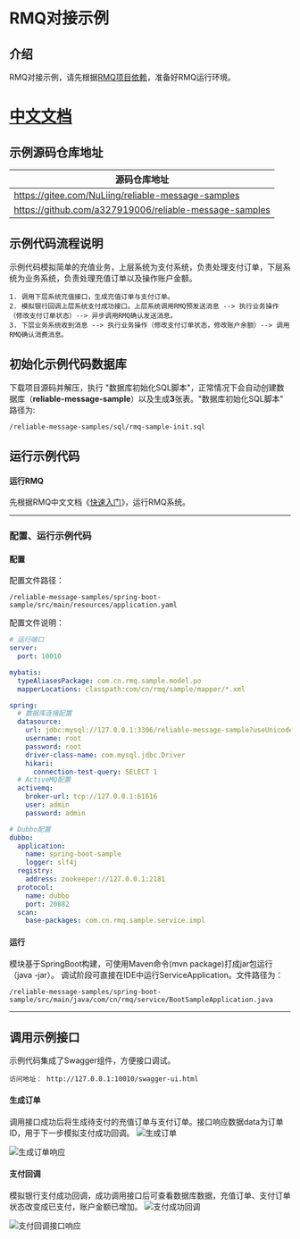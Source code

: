 # RMQ对接示例

## 介绍
RMQ对接示例，请先根据[RMQ项目依赖](https://www.showdoc.cc/rmq?page_id=1812484091467621 "RMQ项目依赖")，准备好RMQ运行环境。

# [中文文档](https://www.showdoc.cc/rmq?page_id=1820953552972418 "中文文档")

## 示例源码仓库地址

|  源码仓库地址 |
| ------------ |
| https://gitee.com/NuLiing/reliable-message-samples  |
| https://github.com/a327919006/reliable-message-samples |

## 示例代码流程说明
示例代码模拟简单的充值业务，上层系统为支付系统，负责处理支付订单，下层系统为业务系统，负责处理充值订单以及操作账户金额。
```
1. 调用下层系统充值接口，生成充值订单与支付订单。
2. 模拟银行回调上层系统支付成功接口。上层系统调用RMQ预发送消息 --> 执行业务操作（修改支付订单状态）--> 异步调用RMQ确认发送消息。
3. 下层业务系统收到消息 --> 执行业务操作（修改支付订单状态，修改账户余额）--> 调用RMQ确认消费消息。
```

## 初始化示例代码数据库
下载项目源码并解压，执行 "数据库初始化SQL脚本"，正常情况下会自动创建数据库（**reliable-message-sample**）以及生成**3**张表。"数据库初始化SQL脚本" 路径为:
```
/reliable-message-samples/sql/rmq-sample-init.sql
```

## 运行示例代码
#### 运行RMQ
先根据RMQ中文文档《[快速入门](https://www.showdoc.cc/rmq?page_id=1815635527586509 "快速入门")》，运行RMQ系统。

------------

### 配置、运行示例代码
#### 配置
配置文件路径：
```
/reliable-message-samples/spring-boot-sample/src/main/resources/application.yaml
```
配置文件说明：
```yaml
# 运行端口
server:
  port: 10010

mybatis:
  typeAliasesPackage: com.cn.rmq.sample.model.po
  mapperLocations: classpath:com/cn/rmq/sample/mapper/*.xml

spring:
  # 数据库连接配置
  datasource:
    url: jdbc:mysql://127.0.0.1:3306/reliable-message-sample?useUnicode=true&characterEncoding=utf-8
    username: root
    password: root
    driver-class-name: com.mysql.jdbc.Driver
    hikari:
      connection-test-query: SELECT 1
  # ActiveMQ配置
  activemq:
    broker-url: tcp://127.0.0.1:61616
    user: admin
    password: admin

# Dubbo配置
dubbo:
  application:
    name: spring-boot-sample
    logger: slf4j
  registry:
    address: zookeeper://127.0.0.1:2181
  protocol:
    name: dubbo
    port: 20882
  scan:
    base-packages: com.cn.rmq.sample.service.impl
```

#### 运行
模块基于SpringBoot构建，可使用Maven命令(mvn package)打成jar包运行（java -jar）。
调试阶段可直接在IDE中运行ServiceApplication。文件路径为：
```
/reliable-message-samples/spring-boot-sample/src/main/java/com/cn/rmq/service/BootSampleApplication.java
```

------------

## 调用示例接口
示例代码集成了Swagger组件，方便接口调试。
```
访问地址： http://127.0.0.1:10010/swagger-ui.html
```

#### 生成订单
调用接口成功后将生成待支付的充值订单与支付订单。接口响应数据data为订单ID，用于下一步模拟支付成功回调。
![生成订单](https://www.showdoc.cc/server/api/common/visitfile/sign/dc4ca3b42f64b83021759835fd30beec?showdoc=.jpg "生成充值订单")

![生成订单响应](https://www.showdoc.cc/server/api/common/visitfile/sign/9025e2f453b387df842988bbc425fab2?showdoc=.jpg)

#### 支付回调
模拟银行支付成功回调，成功调用接口后可查看数据库数据，充值订单、支付订单状态改变成已支付，账户金额已增加。
![支付成功回调](https://www.showdoc.cc/server/api/common/visitfile/sign/f3daf005a81e3065ff1efb1b91449901?showdoc=.jpg "支付成功回调")

![支付回调接口响应](https://www.showdoc.cc/server/api/common/visitfile/sign/0d888eaa8937726cddea3919291903a3?showdoc=.jpg "支付回调接口响应")


